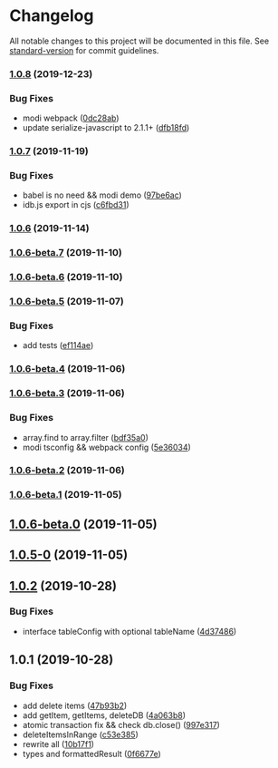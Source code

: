 # Changelog

All notable changes to this project will be documented in this file. See [standard-version](https://github.com/conventional-changelog/standard-version) for commit guidelines.

### [1.0.8](https://github.com/sylvia1106/idb-managed/compare/v1.0.7...v1.0.8) (2019-12-23)


### Bug Fixes

* modi webpack ([0dc28ab](https://github.com/sylvia1106/idb-managed/commit/0dc28abd206e710a7cada1ff266ba9e8458bce67))
* update serialize-javascript to 2.1.1+ ([dfb18fd](https://github.com/sylvia1106/idb-managed/commit/dfb18fd7e76460bfb8ba15556a64ac33cf6bcfda))

### [1.0.7](https://github.com/sylvia1106/idb-managed/compare/v1.0.6...v1.0.7) (2019-11-19)


### Bug Fixes

* babel is no need && modi demo ([97be6ac](https://github.com/sylvia1106/idb-managed/commit/97be6ace0aaf9a0296a5e2da4df7fa8b07f41d06))
* idb.js export in cjs ([c6fbd31](https://github.com/sylvia1106/idb-managed/commit/c6fbd317b46edd3cb8ca8210fdd28cb9ac2c5c88))

### [1.0.6](https://github.com/sylvia1106/idb-managed/compare/v1.0.6-beta.7...v1.0.6) (2019-11-14)

### [1.0.6-beta.7](https://github.com/sylvia1106/idb-managed/compare/v1.0.6-beta.6...v1.0.6-beta.7) (2019-11-10)

### [1.0.6-beta.6](https://github.com/sylvia1106/idb-managed/compare/v1.0.6-beta.5...v1.0.6-beta.6) (2019-11-10)

### [1.0.6-beta.5](https://github.com/sylvia1106/idb-managed/compare/v1.0.6-beta.4...v1.0.6-beta.5) (2019-11-07)


### Bug Fixes

* add tests ([ef114ae](https://github.com/sylvia1106/idb-managed/commit/ef114aede4f5b0adc1d5be0798882a48a50fe401))

### [1.0.6-beta.4](https://github.com/sylvia1106/idb-managed/compare/v1.0.6-beta.3...v1.0.6-beta.4) (2019-11-06)

### [1.0.6-beta.3](https://github.com/sylvia1106/idb-managed/compare/v1.0.6-beta.2...v1.0.6-beta.3) (2019-11-06)


### Bug Fixes

* array.find to array.filter ([bdf35a0](https://github.com/sylvia1106/idb-managed/commit/bdf35a0530ee75ff596891fc09c45b8c9dce13d0))
* modi tsconfig && webpack config ([5e36034](https://github.com/sylvia1106/idb-managed/commit/5e36034a4193d56ee1e8a4523725754b03eb3cae))

### [1.0.6-beta.2](https://github.com/sylvia1106/idb-managed/compare/v1.0.6-beta.1...v1.0.6-beta.2) (2019-11-06)

### [1.0.6-beta.1](https://github.com/sylvia1106/idb-managed/compare/v1.0.6-beta.0...v1.0.6-beta.1) (2019-11-05)

<a name="1.0.6-beta.0"></a>
## [1.0.6-beta.0](https://github.com/sylvia1106/idb-managed/compare/v1.0.5...v1.0.6-beta.0) (2019-11-05)



<a name="1.0.5-0"></a>
## [1.0.5-0](https://github.com/sylvia1106/idb-managed/compare/v1.0.4...v1.0.5-0) (2019-11-05)



<a name="1.0.2"></a>
## [1.0.2](https://github.com/sylvia1106/idb-managed/compare/v1.0.1...v1.0.2) (2019-10-28)


### Bug Fixes

* interface tableConfig with optional tableName ([4d37486](https://github.com/sylvia1106/idb-managed/commit/4d37486))



<a name="1.0.1"></a>
## 1.0.1 (2019-10-28)


### Bug Fixes

* add delete items ([47b93b2](https://github.com/sylvia1106/idb-managed/commit/47b93b2))
* add getItem, getItems, deleteDB ([4a063b8](https://github.com/sylvia1106/idb-managed/commit/4a063b8))
* atomic transaction fix && check db.close() ([997e317](https://github.com/sylvia1106/idb-managed/commit/997e317))
* deleteItemsInRange ([c53e385](https://github.com/sylvia1106/idb-managed/commit/c53e385))
* rewrite all ([10b17f1](https://github.com/sylvia1106/idb-managed/commit/10b17f1))
* types and formattedResult ([0f6677e](https://github.com/sylvia1106/idb-managed/commit/0f6677e))
